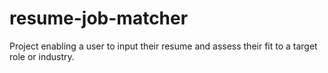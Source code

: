 # resume-job-matcher
Project enabling a user to input their resume and assess their fit to a target role or industry.  
